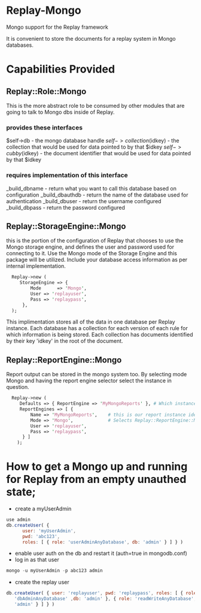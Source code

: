 # Replay-Mongo
Mongo support for the Replay framework

It is convenient to store the documents for a replay system in Mongo databases.

# Capabilities Provided

## Replay::Role::Mongo

This is the more abstract role to be consumed by other modules that are going to talk to Mongo dbs inside of Replay.

### provides these interfaces

$self->db - the mongo database handle
$self->collection($idkey) - the collection that would be used for data pointed to by that $idkey
$self->cubby($idkey) - the document identifier that would be used for data pointed by that $idkey

### requires implementation of this interface

 _build_dbname - return what you want to call this database based on configuration
 _build_dbauthdb - return the name of the database used for authentication
 _build_dbuser - return the username configured
 _build_dbpass - return the password configured

## Replay::StorageEngine::Mongo

this is the portion of the configuration of Replay that chooses to use the Mongo storage engine, and defines
the user and password used for connecting to it.  Use the Mongo mode of the Storage Engine and this package
will be utilized.  Include your database access information as per internal implementation.

```perl
  Replay->new (
     StorageEngine => {
         Mode      => 'Mongo',
         User => 'replayuser',
         Pass => 'replaypass',
      },
  );
```

This implimentation stores all of the data in one database per Replay instance.  Each database has a collection for each version of
each rule for which information is being stored.  Each collection has documents identified by their key 'idkey' in the root of the
document.

## Replay::ReportEngine::Mongo

Report output can be stored in the mongo system too.  By selecting mode Mongo and having the report engine selector
select the instance in question.

```perl
  Replay->new (
     Defaults => { ReportEngine => 'MyMongoReports' }, # Which instance identifier is default?
     ReportEngines => [ { 
         Name => 'MyMongoReports',    # this is our report instance identifier
         Mode => 'Mongo',             # Selects Replay::ReportEngine::Mongo
         User => 'replayuser',       
         Pass => 'replaypass',
      } ] 
    );
``` 

# How to get a Mongo up and running for Replay from an empty unauthed state;
 - create a myUserAdmin
```javascript
use admin
db.createUser( {
      user: 'myUserAdmin',
      pwd: 'abc123',
      roles: [ { role: 'userAdminAnyDatabase', db: 'admin' } ] } )
```
- enable user auth on the db and restart it (auth=true in mongodb.conf)
- log in as that user
```javascript
mongo -u myUserAdmin -p abc123 admin
```
- create the replay user
```javascript
db.createUser( { user: 'replayuser', pwd: 'replaypass', roles: [ { role: 
   'dbAdminAnyDatabase' ,db: 'admin' }, { role: 'readWriteAnyDatabase', db:
   'admin' } ] } )
```
